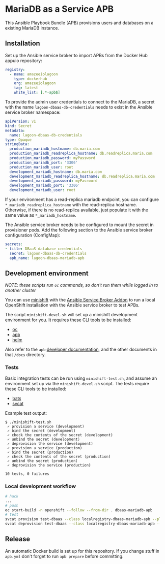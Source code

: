 # MariaDB as a Service APB

This Ansible Playbook Bundle (APB) provisions users and databases on a existing MariaDB instance.

## Installation

Set up the Ansible service broker to import APBs from the Docker Hub appuio repository:

```yaml
registry:
  - name: amazeeiolagoon
    type: dockerhub
    org: amazeeiolagoon
    tag: latest
    white_list: [.*-apb$]
```

To provide the admin user credentials to connect to the MariaDB, a secret with the name `lagoon-dbaas-db-credentials` needs to exist in the Ansible service broker namespace:

```yaml
apiVersion: v1
kind: Secret
metadata:
  name: lagoon-dbaas-db-credentials
type: Opaque
stringData:
  production_mariadb_hostname: db.maria.com
  production_mariadb_readreplica_hostname: db.readreplica.maria.com
  production_mariadb_password: myPassword
  production_mariadb_port: '3306'
  production_mariadb_user: root
  development_mariadb_hostname: db.maria.com
  development_mariadb_readreplica_hostname: db.readreplica.maria.com
  development_mariadb_password: myPassword
  development_mariadb_port: '3306'
  development_mariadb_user: root
```

If your environment has a read-replica mariadb endpoint, you can configure `*_mariadb_readreplica_hostname` with the read-replica hostname.
Otherwise, if there is no read-replica available, just populate it with the same value as `*_mariadb_hostname`.

The Ansible service broker needs to be configured to mount the secret in provisioner pods. Add the following section to the Ansible service broker configuration (ConfigMap):

```yaml
secrets:
- title: DBaaS database credentials
  secret: lagoon-dbaas-db-credentials
  apb_name: lagoon-dbaas-mariadb-apb
```

## Development environment

*NOTE: these scripts run `oc` commands, so don't run them while logged in to another cluster*

You can use [minishift](https://github.com/minishift/minishift) with the [Ansible Service Broker Addon](https://github.com/minishift/minishift-addons/tree/master/add-ons/ansible-service-broker) to run a local OpenShift installation with the Ansible service broker to test APBs.

The script `minishift-devel.sh` will set up a minishift development environment for you.
It requires these CLI tools to be installed:

* [oc](https://github.com/openshift/origin/releases)
* [apb](https://github.com/automationbroker/apb/releases)
* [helm](https://github.com/helm/helm/releases)

Also refer to the `apb` [developer documentation](https://github.com/automationbroker/apb/blob/master/docs/developers.md), and the other documents in that `/docs` directory.

### Tests

Basic integration tests can be run using `minishift-test.sh`, and assume an environment set up via the `minishift-devel.sh` script.
The tests require these CLI tools to be installed:

* [bats](https://github.com/bats-core/bats-core)
* [svcat](https://github.com/kubernetes-sigs/service-catalog/releases)

Example test output:

```
$ ./minishift-test.sh
 ✓ provision a service (development)
 ✓ bind the secret (development)
 ✓ check the contents of the secret (development)
 ✓ unbind the secret (development)
 ✓ deprovision the service (development)
 ✓ provision a service (production)
 ✓ bind the secret (production)
 ✓ check the contents of the secret (production)
 ✓ unbind the secret (production)
 ✓ deprovision the service (production)

10 tests, 0 failures
```

### Local development workflow

```bash
# hack
...
# push
oc start-build -n openshift --follow --from-dir . dbaas-mariadb-apb
# test
svcat provision test-dbaas --class localregistry-dbaas-mariadb-apb --plan development --wait
svcat deprovision test-dbaas --class localregistry-dbaas-mariadb-apb --plan development --wait
```

## Release

An automatic Docker build is set up for this repository. If you change stuff in `apb.yml` don't forget to run `apb prepare` before committing.

